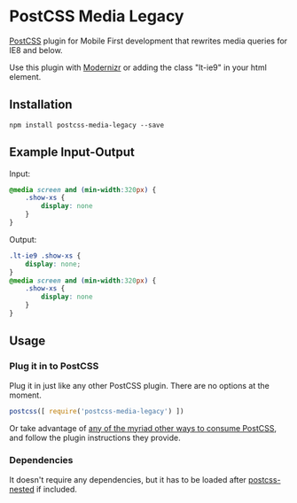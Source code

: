 # PostCSS Media Legacy

[PostCSS](https://github.com/raynor85/postcss-media-legacy) plugin for Mobile First development that rewrites media queries for IE8 and below.

Use this plugin with [Modernizr](http://modernizr.com/) or adding the class "lt-ie9" in your html element.

## Installation

```
npm install postcss-media-legacy --save
```

## Example Input-Output

Input:
```css
@media screen and (min-width:320px) {
    .show-xs {
        display: none
    }
}
```

Output:
```css
.lt-ie9 .show-xs {
    display: none;
}
@media screen and (min-width:320px) {
    .show-xs {
        display: none
    }
}
```

## Usage

### Plug it in to PostCSS

Plug it in just like any other PostCSS plugin. There are no options at the moment.

```js
postcss([ require('postcss-media-legacy') ])
```

Or take advantage of [any of the myriad other ways to consume PostCSS](https://github.com/postcss/postcss#usage), and follow the plugin instructions they provide.

### Dependencies

It doesn't require any dependencies, but it has to be loaded after [postcss-nested](https://github.com/postcss/postcss-nested) if included.
